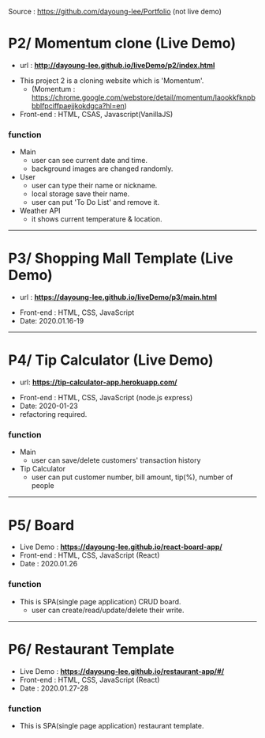 Source : https://github.com/dayoung-lee/Portfolio (not live demo)
# P2/ Momentum clone (Live Demo)
+ url : <b>http://dayoung-lee.github.io/liveDemo/p2/index.html</b>
- This project 2 is a cloning website which is 'Momentum'.
  + (Momentum : https://chrome.google.com/webstore/detail/momentum/laookkfknpbbblfpciffpaejjkokdgca?hl=en)
- Front-end : HTML, CSAS, Javascript(VanillaJS)

### function
+ Main
  + user can see current date and time.
  + background images are changed randomly.
+ User
  + user can type their name or nickname.
  + local storage save their name.
  + user can put 'To Do List' and remove it.
+ Weather API
  + it shows current temperature & location.  
--------
# P3/ Shopping Mall Template (Live Demo)
+ url : <b>https://dayoung-lee.github.io/liveDemo/p3/main.html</b>
- Front-end : HTML, CSS, JavaScript
- Date: 2020.01.16-19
---------
# P4/ Tip Calculator (Live Demo)
+ url: <b>https://tip-calculator-app.herokuapp.com/</b>
- Front-end : HTML, CSS, JavaScript (node.js express)
- Date: 2020-01-23
- refactoring required.
### function
+ Main
  + user can save/delete customers' transaction history
+ Tip Calculator
  + user can put customer number, bill amount, tip(%), number of people
---------
# P5/ Board
- Live Demo : <b>https://dayoung-lee.github.io/react-board-app/</b>
- Front-end : HTML, CSS, JavaScript (React)
- Date : 2020.01.26

### function
+ This is SPA(single page application) CRUD board.
   + user can create/read/update/delete their write.
----
# P6/ Restaurant Template
- Live Demo : <b>https://dayoung-lee.github.io/restaurant-app/#/</b>
- Front-end : HTML, CSS, JavaScript (React)
- Date : 2020.01.27-28

### function
+ This is SPA(single page application) restaurant template.
